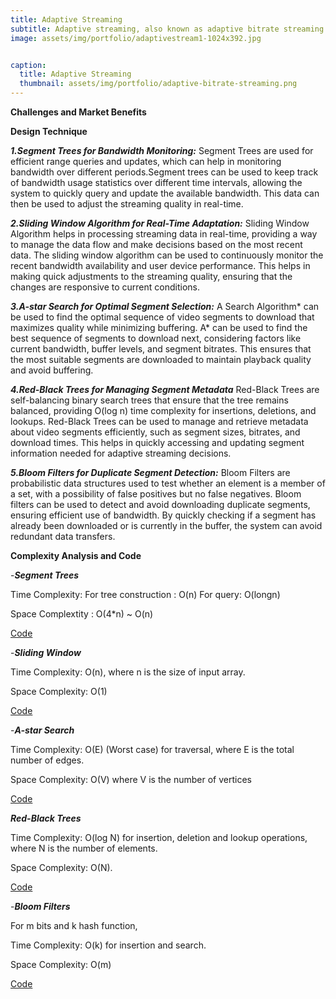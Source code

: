 ```yaml
---
title: Adaptive Streaming
subtitle: Adaptive streaming, also known as adaptive bitrate streaming (ABR), is a technique used to deliver video content over the internet in a way that adjusts the quality of the video in real-time based on the user's network conditions and device capabilities. This ensures smooth playback with minimal buffering, even under fluctuating bandwidth conditions.
image: assets/img/portfolio/adaptivestream1-1024x392.jpg


caption:
  title: Adaptive Streaming
  thumbnail: assets/img/portfolio/adaptive-bitrate-streaming.png
---
```

**Challenges and Market Benefits**

**Design Technique**

_**1.Segment Trees for Bandwidth Monitoring:**_
Segment Trees are used for efficient range queries and updates, which can help in monitoring bandwidth over different periods.Segment trees can be used to keep track of bandwidth usage statistics over different time intervals, allowing the system to quickly query and update the available bandwidth. This data can then be used to adjust the streaming quality in real-time.

_**2.Sliding Window Algorithm for Real-Time Adaptation:**_
Sliding Window Algorithm helps in processing streaming data in real-time, providing a way to manage the data flow and make decisions based on the most recent data.
The sliding window algorithm can be used to continuously monitor the recent bandwidth availability and user device performance. This helps in making quick adjustments to the streaming quality, ensuring that the changes are responsive to current conditions.

_**3.A-star Search for Optimal Segment Selection:**_
A Search Algorithm* can be used to find the optimal sequence of video segments to download that maximizes quality while minimizing buffering.
A* can be used to find the best sequence of segments to download next, considering factors like current bandwidth, buffer levels, and segment bitrates. This ensures that the most suitable segments are downloaded to maintain playback quality and avoid buffering.

_**4.Red-Black Trees for Managing Segment Metadata**_
Red-Black Trees are self-balancing binary search trees that ensure that the tree remains balanced, providing O(log n) time complexity for insertions, deletions, and lookups.
Red-Black Trees can be used to manage and retrieve metadata about video segments efficiently, such as segment sizes, bitrates, and download times. This helps in quickly accessing and updating segment information needed for adaptive streaming decisions.

_**5.Bloom Filters for Duplicate Segment Detection:**_
Bloom Filters are probabilistic data structures used to test whether an element is a member of a set, with a possibility of false positives but no false negatives.
Bloom filters can be used to detect and avoid downloading duplicate segments, ensuring efficient use of bandwidth. By quickly checking if a segment has already been downloaded or is currently in the buffer, the system can avoid redundant data transfers.


**Complexity Analysis and Code**

-**_Segment Trees_**

Time Complexity: For tree construction : O(n) For query: O(longn)

Space Complextity : O(4*n) ~ O(n)

[Code](https://github.com/PAI-SHREYA/DSA/blob/main/Trees/03_Minimum_Segment.cpp)

-**_Sliding Window_**

Time Complexity: O(n), where n is the size of input array.

Space Complexity: O(1)

[Code](https://github.com/PAI-SHREYA/DSA/blob/main/sliding.cpp)

-_**A-star Search**_

Time Complexity: O(E) (Worst case) for traversal, where E is the total number of edges.

Space Complexity: O(V) where V is the number of vertices

[Code](https://github.com/PAI-SHREYA/DSA/blob/main/Graph%20Traversal/A*-search.cpp)

_**Red-Black Trees**_

Time Complexity: O(log N) for insertion, deletion and lookup operations, where N is the number of elements.

Space Complexity: O(N).

[Code](https://github.com/PAI-SHREYA/DSA/blob/main/Trees/Red-Black-Tee.cpp)

-_**Bloom Filters**_

For m bits and k hash function,

Time Complexity: O(k) for insertion and search.

Space Complexity: O(m)

[Code](https://github.com/PAI-SHREYA/DSA/blob/main/Bloom.cpp)




